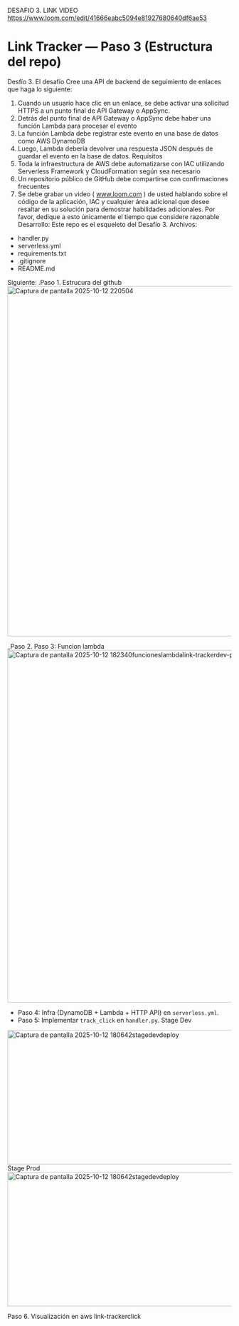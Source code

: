 
DESAFIO 3.
LINK VIDEO 
https://www.loom.com/edit/41666eabc5094e81927680640df6ae53
# Link Tracker — Paso 3 (Estructura del repo)
Desfío 3. El desafío
Cree una API de backend de seguimiento de enlaces que haga lo siguiente:
1.	Cuando un usuario hace clic en un enlace, se debe activar una solicitud HTTPS a un punto final de API Gateway o AppSync.
2.	Detrás del punto final de API Gateway o AppSync debe haber una función Lambda para procesar el evento
3.	La función Lambda debe registrar este evento en una base de datos como AWS DynamoDB
4.	Luego, Lambda debería devolver una respuesta JSON después de guardar el evento en la base de datos.
Requisitos
1.	Toda la infraestructura de AWS debe automatizarse con IAC utilizando Serverless Framework y CloudFormation según sea necesario
2.	Un repositorio público de GitHub debe compartirse con confirmaciones frecuentes
3.	Se debe grabar un video ( www.loom.com ) de usted hablando sobre el código de la aplicación, IAC y cualquier área adicional que desee resaltar en su solución para demostrar habilidades adicionales.
Por favor, dedique a esto únicamente el tiempo que considere razonable
Desarrollo: 
Este repo es el esqueleto del Desafío 3.
Archivos:
- handler.py
- serverless.yml
- requirements.txt
- .gitignore
- README.md

Siguiente:
 .Paso 1. Estrucura del github
<img width="1370" height="785" alt="Captura de pantalla 2025-10-12 220504" src="https://github.com/user-attachments/assets/402821d3-dff2-4806-bf7c-37b4f9c7aa62" />

 _Paso 2. 
 Paso 3: Funcion lambda
 <img width="1428" height="790" alt="Captura de pantalla 2025-10-12 182340funcioneslambdalink-trackerdev-prod" src="https://github.com/user-attachments/assets/1dc806d5-607f-4a3c-b7cf-5e37d728e652" />

- Paso 4: Infra (DynamoDB + Lambda + HTTP API) en `serverless.yml`.
- Paso 5: Implementar `track_click` en `handler.py`.
 Stage Dev

<img width="1211" height="301" alt="Captura de pantalla 2025-10-12 180642stagedevdeploy" src="https://github.com/user-attachments/assets/d4c7c91c-790c-4dd9-88c2-de0409f3c1c2" />
Stage Prod

<img width="1211" height="301" alt="Captura de pantalla 2025-10-12 180642stagedevdeploy" src="https://github.com/user-attachments/assets/4df16f98-78c7-4d9c-bc84-96e025458889" />

Paso 6. Visualización en aws link-trackerclick
